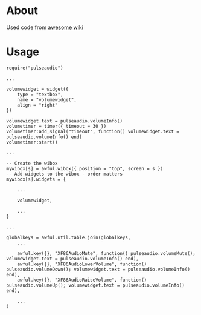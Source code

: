 About
=====

Used code from [awesome wiki](http://awesome.naquadah.org/wiki/Roultabie_volume_widget_for_PulseAudio)

Usage
=====

    require("pulseaudio")

    ...

    volumewidget = widget({
        type = "textbox",
        name = "volumewidget",
        align = "right"
    })

    volumewidget.text = pulseaudio.volumeInfo()
    volumetimer = timer({ timeout = 30 })
    volumetimer:add_signal("timeout", function() volumewidget.text = pulseaudio.volumeInfo() end)
    volumetimer:start()

    ...

    -- Create the wibox
    mywibox[s] = awful.wibox({ position = "top", screen = s })
    -- Add widgets to the wibox - order matters
    mywibox[s].widgets = {

        ...

        volumewidget,

        ...
    }

    ...

    globalkeys = awful.util.table.join(globalkeys,
        ...

        awful.key({}, "XF86AudioMute", function() pulseaudio.volumeMute(); volumewidget.text = pulseaudio.volumeInfo() end),
        awful.key({}, "XF86AudioLowerVolume", function() pulseaudio.volumeDown(); volumewidget.text = pulseaudio.volumeInfo() end),
        awful.key({}, "XF86AudioRaiseVolume", function() pulseaudio.volumeUp(); volumewidget.text = pulseaudio.volumeInfo() end),

        ...
    )

